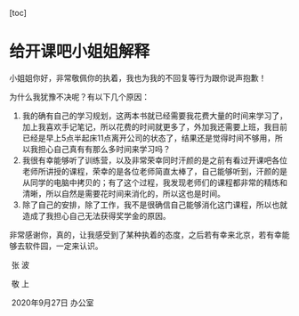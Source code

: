 [toc]

# 给开课吧小姐姐解释

小姐姐你好，非常敬佩你的执着，我也为我的不回复等行为跟你说声抱歉！

为什么我犹豫不决呢？有以下几个原因：

1. 我的确有自己的学习规划，这两本书就已经需要我花费大量的时间来学习了，加上我喜欢手记笔记，所以花费的时间就更多了，外加我还需要上班，我目前已经是早上5点半起床11点离开公司的状态了，结果还是觉得时间不够用，所以我担心自己真有有那么多时间来学习吗？
2. 我很有幸能够听了训练营，以及非常荣幸同时汗颜的是之前有看过开课吧各位老师所讲授的课程，荣幸的是各位老师简直太棒了，自己能够听到，汗颜的是从同学的电脑中拷贝的；有了这个过程，我发现老师们的课程都非常的精炼和清晰，所以自然是需要花时间来消化的，所以这也是时间。
3. 除了自己的安排，除了工作，我不是很确信自己能够消化这门课程，所以也就造成了我担心自己无法获得奖学金的原因。

非常感谢你，真的，让我感受到了某种执着的态度，之后若有幸来北京，若有幸能够去软件园，一定来认识。



​																																						张 波 

​																																						敬 上

​																																			2020年9月27日 办公室